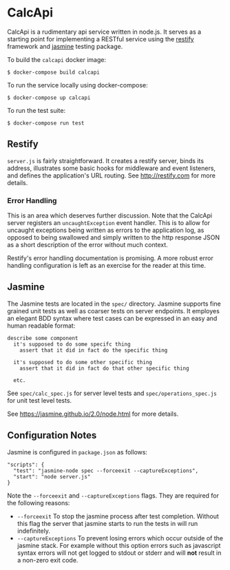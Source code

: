 # CalcApi

CalcApi is a rudimentary api service written in node\.js. It serves as a starting point for implementing a RESTful service using the [restify](http://restify.com/) framework and [jasmine](https://jasmine.github.io/2.0/node.html) testing package.


To build the `calcapi` docker image:
```
$ docker-compose build calcapi
```

To run the service locally using docker-compose:

```
$ docker-compose up calcapi
```

To run the test suite:
```
$ docker-compose run test
```

## Restify
`server.js` is fairly straightforward. It creates a restify server, binds its address, illustrates some basic hooks for middleware and event listeners, and defines the application's URL routing. See http://restify.com for more details.

### Error Handling
This is an area which deserves further discussion. Note that the CalcApi server registers an `uncaughtException` event handler. This is to allow for uncaught exceptions being written as errors to the application log, as opposed to being swallowed and simply written to the http response JSON as a short description of the error without much context.

Restify's error handling documentation is promising. A more robust error handling configuration is left as an exercise for the reader at this time.

## Jasmine
The Jasmine tests are located in the `spec/` directory. Jasmine supports fine grained unit tests as well as coarser tests on server endpoints. It employes an elegant BDD syntax where test cases can be expressed in an easy and human readable format:

```
describe some component
  it's supposed to do some specifc thing
    assert that it did in fact do the specific thing

  it's supposed to do some other specific thing
    assert that it did in fact do that other specific thing

  etc.
```

See `spec/calc_spec.js` for server level tests and `spec/operations_spec.js` for unit test level tests.

See https://jasmine.github.io/2.0/node.html for more details.

## Configuration Notes
Jasmine is configured in `package.json` as follows:

```
"scripts": {
  "test": "jasmine-node spec --forceexit --captureExceptions",
  "start": "node server.js"
}
```
Note the `--forceexit` and `--captureExceptions` flags. They are required for the following reasons:
* `--forceexit` To stop the jasmine process after test completion. Without this flag the server that jasmine starts to run the tests in will run indefinitely.
* `--captureExceptions` To prevent losing errors which occur outside of the jasmine stack. For example without this option errors such as javascript syntax errors will not get logged to stdout or stderr and will **not** result in a non-zero exit code.
